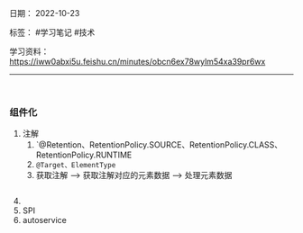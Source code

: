 日期： 2022-10-23

标签： #学习笔记 #技术

学习资料： https://iww0abxi5u.feishu.cn/minutes/obcn6ex78wylm54xa39pr6wx


---
<br>

### 组件化
1. 注解
	1. `@Retention、RetentionPolicy.SOURCE、RetentionPolicy.CLASS、RetentionPolicy.RUNTIME
	2. `@Target、ElementType`
	3. 获取注解 --> 获取注解对应的元素数据 --> 处理元素数据
```java

```

4. 
1. SPI
2. autoservice